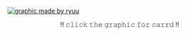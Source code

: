[![graphic made by ryuu](https://files.catbox.moe/1tdsrc.png)](https://names-boothill-darling.carrd.co/)
<p align="center">
!! 𝚌𝚕𝚒𝚌𝚔 𝚝𝚑𝚎 𝚐𝚛𝚊𝚙𝚑𝚒𝚌 𝚏𝚘𝚛 𝚌𝚊𝚛𝚛𝚍 !! 
</p>
